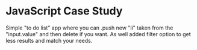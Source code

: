 # JavaScript Case Study

Simple "to do list" app where you can .push new "li" taken from the "input.value" and then delete if you want. As well added filter option to get less results and match your needs. 
